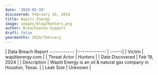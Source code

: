 ```yaml
---
date: '2024-02-19'
discovered: February 19, 2024
title: Wapiti Energy
image: images/blog/Hunters.png
author: Breachsense Support
draft: false
yearmonths: 2024/february
---
```



| Data Breach Report
------------:     |:-------------:    | :-----:|
| Victim      | wapitienergy.com      | 
| Threat Actor      | Hunters      | 
| Date Discovered      | Feb 19, 2024      | 
| Description      | Wapiti Energy is an oil & natural gas company in Houston, Texas.      | 
| Leak Size      | Unknown      | 

